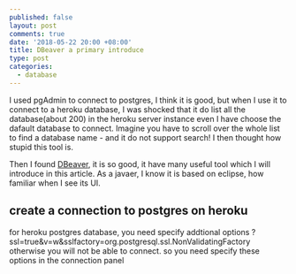 ```yaml
---
published: false
layout: post
comments: true
date: '2018-05-22 20:00 +08:00'
title: DBeaver a primary introduce
type: post
categories:
  - database
---
```

I used pgAdmin to connect to postgres, I think it is good, but when I use it to connect to a heroku database, I was shocked that it do list all the database(about 200) in the heroku server instance even I have choose the dafault database to connect. Imagine you have to scroll over the whole list to find a database name - and it do not support search! I then thought how stupid this tool is.

Then I found [DBeaver](https://dbeaver.io/), it is so good, it have many useful tool which I will introduce in this article. As a javaer, I know it is based on eclipse, how familiar when I see its UI.

## create a connection to postgres on heroku
for heroku postgres database, you need specify addtional options
?ssl=true&v=w&sslfactory=org.postgresql.ssl.NonValidatingFactory
otherwise you will not be able to connect.
so you need specify these options in the connection panel

